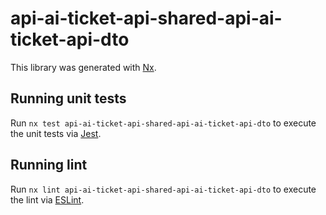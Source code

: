 # api-ai-ticket-api-shared-api-ai-ticket-api-dto

This library was generated with [Nx](https://nx.dev).

## Running unit tests

Run `nx test api-ai-ticket-api-shared-api-ai-ticket-api-dto` to execute the unit tests via [Jest](https://jestjs.io).

## Running lint

Run `nx lint api-ai-ticket-api-shared-api-ai-ticket-api-dto` to execute the lint via [ESLint](https://eslint.org/).
